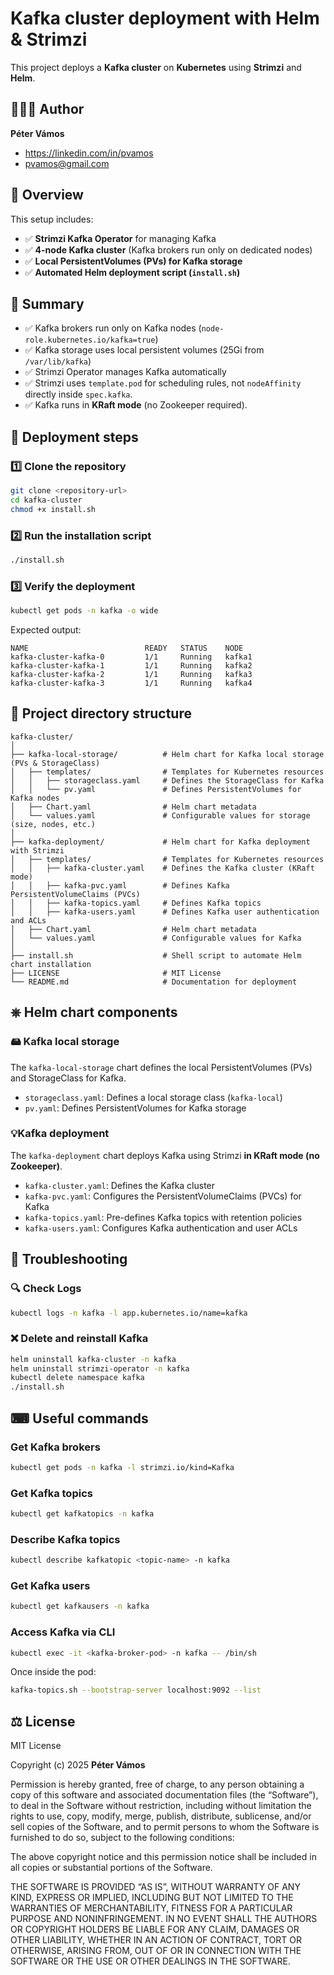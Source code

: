 # Kafka cluster deployment with Helm & Strimzi

This project deploys a **Kafka cluster** on **Kubernetes** using **Strimzi** and **Helm**.

## 👨🏻‍🔬 Author

**Péter Vámos**
- https://linkedin.com/in/pvamos
- pvamos@gmail.com

## 📜 Overview

This setup includes:
- ✅ **Strimzi Kafka Operator** for managing Kafka
- ✅ **4-node Kafka cluster** (Kafka brokers run only on dedicated nodes)
- ✅ **Local PersistentVolumes (PVs) for Kafka storage**
- ✅ **Automated Helm deployment script (`install.sh`)**

## 📜 Summary
- ✅ Kafka brokers run only on Kafka nodes (`node-role.kubernetes.io/kafka=true`)
- ✅ Kafka storage uses local persistent volumes (25Gi from `/var/lib/kafka`)
- ✅ Strimzi Operator manages Kafka automatically
- ✅ Strimzi uses `template.pod` for scheduling rules, not `nodeAffinity` directly inside `spec.kafka`.
- ✅ Kafka runs in **KRaft mode** (no Zookeeper required).

## 🚀 Deployment steps

### 1️⃣  Clone the repository
```sh
git clone <repository-url>
cd kafka-cluster
chmod +x install.sh
```

### 2️⃣  Run the installation script
```sh
./install.sh
```

### 3️⃣  Verify the deployment
```sh
kubectl get pods -n kafka -o wide
```

Expected output:
```
NAME                          READY   STATUS    NODE
kafka-cluster-kafka-0         1/1     Running   kafka1
kafka-cluster-kafka-1         1/1     Running   kafka2
kafka-cluster-kafka-2         1/1     Running   kafka3
kafka-cluster-kafka-3         1/1     Running   kafka4
```

## 📁 Project directory structure
```
kafka-cluster/
│
├── kafka-local-storage/          # Helm chart for Kafka local storage (PVs & StorageClass)
│   ├── templates/                # Templates for Kubernetes resources
│   │   ├── storageclass.yaml     # Defines the StorageClass for Kafka
│   │   └── pv.yaml               # Defines PersistentVolumes for Kafka nodes
│   ├── Chart.yaml                # Helm chart metadata
│   └── values.yaml               # Configurable values for storage (size, nodes, etc.)
│
├── kafka-deployment/             # Helm chart for Kafka deployment with Strimzi
│   ├── templates/                # Templates for Kubernetes resources
│   │   ├── kafka-cluster.yaml    # Defines the Kafka cluster (KRaft mode)
│   │   ├── kafka-pvc.yaml        # Defines Kafka PersistentVolumeClaims (PVCs)
│   │   ├── kafka-topics.yaml     # Defines Kafka topics
│   │   ├── kafka-users.yaml      # Defines Kafka user authentication and ACLs
│   ├── Chart.yaml                # Helm chart metadata
│   └── values.yaml               # Configurable values for Kafka
│
├── install.sh                    # Shell script to automate Helm chart installation
├── LICENSE                       # MIT License
└── README.md                     # Documentation for deployment
```

## ⎈ Helm chart components

### 🖴 Kafka local storage
The `kafka-local-storage` chart defines the local PersistentVolumes (PVs) and StorageClass for Kafka.

- `storageclass.yaml`: Defines a local storage class (`kafka-local`)
- `pv.yaml`: Defines PersistentVolumes for Kafka storage

### 💡Kafka deployment
The `kafka-deployment` chart deploys Kafka using Strimzi **in KRaft mode (no Zookeeper)**.

- `kafka-cluster.yaml`: Defines the Kafka cluster
- `kafka-pvc.yaml`: Configures the PersistentVolumeClaims (PVCs) for Kafka
- `kafka-topics.yaml`: Pre-defines Kafka topics with retention policies
- `kafka-users.yaml`: Configures Kafka authentication and user ACLs

## 📌 Troubleshooting

### 🔍 Check Logs

```sh
kubectl logs -n kafka -l app.kubernetes.io/name=kafka
```

### ❌ Delete and reinstall Kafka
```sh
helm uninstall kafka-cluster -n kafka
helm uninstall strimzi-operator -n kafka
kubectl delete namespace kafka
./install.sh
```

## ⌨ Useful commands

### Get Kafka brokers
```sh
kubectl get pods -n kafka -l strimzi.io/kind=Kafka
```

### Get Kafka topics
```sh
kubectl get kafkatopics -n kafka
```

### Describe Kafka topics
```sh
kubectl describe kafkatopic <topic-name> -n kafka
```

### Get Kafka users
```sh
kubectl get kafkausers -n kafka
```

### Access Kafka via CLI
```sh
kubectl exec -it <kafka-broker-pod> -n kafka -- /bin/sh
```

Once inside the pod:
```sh
kafka-topics.sh --bootstrap-server localhost:9092 --list
```

## ⚖ License

MIT License

Copyright (c) 2025 **Péter Vámos**

Permission is hereby granted, free of charge, to any person obtaining a copy of this software and associated documentation files (the “Software”), to deal in the Software without restriction, including without limitation the rights to use, copy, modify, merge, publish, distribute, sublicense, and/or sell copies of the Software, and to permit persons to whom the Software is furnished to do so, subject to the following conditions:

The above copyright notice and this permission notice shall be included in all copies or substantial portions of the Software.

THE SOFTWARE IS PROVIDED “AS IS”, WITHOUT WARRANTY OF ANY KIND, EXPRESS OR IMPLIED, INCLUDING BUT NOT LIMITED TO THE WARRANTIES OF MERCHANTABILITY, FITNESS FOR A PARTICULAR PURPOSE AND NONINFRINGEMENT. IN NO EVENT SHALL THE AUTHORS OR COPYRIGHT HOLDERS BE LIABLE FOR ANY CLAIM, DAMAGES OR OTHER LIABILITY, WHETHER IN AN ACTION OF CONTRACT, TORT OR OTHERWISE, ARISING FROM, OUT OF OR IN CONNECTION WITH THE SOFTWARE OR THE USE OR OTHER DEALINGS IN THE SOFTWARE.

